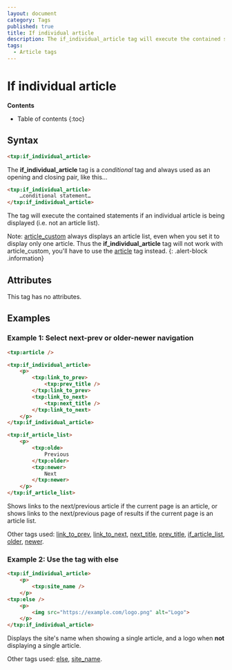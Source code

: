 ```yaml
---
layout: document
category: Tags
published: true
title: If individual article
description: The if_individual_article tag will execute the contained statements if an individual article is being displayed.
tags:
  - Article tags
---
```


# If individual article

**Contents**

* Table of contents
{:toc}

## Syntax

~~~ html
<txp:if_individual_article>
~~~

The **if_individual_article** tag is a *conditional* tag and always used as an opening and closing pair, like this…

~~~ html
<txp:if_individual_article>
    …conditional statement…
</txp:if_individual_article>
~~~

The tag will execute the contained statements if an individual article is being displayed (i.e. not an article list).

Note: [article_custom](/tags/article_custom) always displays an article list, even when you set it to display only one article. Thus the **if_individual_article** tag will not work with article_custom, you'll have to use the [article](/tags/article) tag instead.
{: .alert-block .information}

## Attributes

This tag has no attributes.

## Examples

### Example 1: Select next-prev or older-newer navigation

~~~ html
<txp:article />

<txp:if_individual_article>
    <p>
        <txp:link_to_prev>
            <txp:prev_title />
        </txp:link_to_prev>
        <txp:link_to_next>
            <txp:next_title />
        </txp:link_to_next>
    </p>
</txp:if_individual_article>

<txp:if_article_list>
    <p>
        <txp:olde>
            Previous
        </txp:older>
        <txp:newer>
            Next
        </txp:newer>
    </p>
</txp:if_article_list>
~~~

Shows links to the next/previous article if the current page is an article, or shows links to the next/previous page of results if the current page is an article list.

Other tags used: [link_to_prev](/tags/link_to_prev), [link_to_next](/tags/link_to_next), [next_title](/tags/next_title), [prev_title](/tags/prev_title), [if_article_list](/tags/if_article_list), [older](/tags/older), [newer](/tags/newer).

### Example 2: Use the tag with else

~~~ html
<txp:if_individual_article>
    <p>
        <txp:site_name />
    </p>
<txp:else />
    <p>
        <img src="https://example.com/logo.png" alt="Logo">
    </p>
</txp:if_individual_article>
~~~

Displays the site's name when showing a single article, and a logo when **not** displaying a single article.

Other tags used: [else](/tags/else), [site_name](/tags/site_name).
